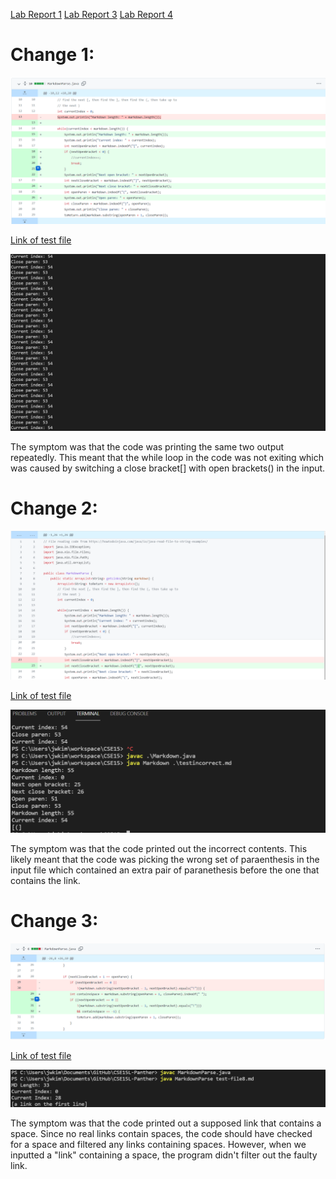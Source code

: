 [Lab Report 1](https://richard21a.github.io/cse15l-lab-reports//lab-report-1-week-2.html)
[Lab Report 3](https://richard21a.github.io/cse15l-lab-reports/lab-report-3/lab-report-3-week-6.html)
[Lab Report 4](https://richard21a.github.io/cse15l-lab-reports/lab-report-4/lab-report-4-week-8.html)
# Change 1:

![Image](error1.png)

[Link of test file](https://github.com/AnniePhan02/markdown-parse/blob/main/testincorrect.md)

![Image](symptom1.png)

The symptom was that the code was printing the same two output repeatedly. This meant that the while loop in the code was not exiting which was caused by switching a close bracket[] with open brackets() in the input.

# Change 2:

![Image](error2.png)

[Link of test file](https://github.com/AnniePhan02/markdown-parse/blob/main/test2incorrect.md)

![Image](symptom2.png)

The symptom was that the code printed out the incorrect contents. This likely meant that the code was picking the wrong set of paraenthesis in the input file which contained an extra pair of paranethesis before the one that contains the link.

# Change 3:

![Image](error3.png)

[Link of test file](https://github.com/lbryton/CSE15L-Panther/commit/9d71066e913331140038a64bcca98484ba6fca07)

![Image](symptom3.png)

The symptom was that the code printed out a supposed link that contains a space. Since no real links contain spaces, the code should have checked for a space and filtered any links containing spaces. However, when we inputted a "link" containing a space, the program didn't filter out the faulty link.